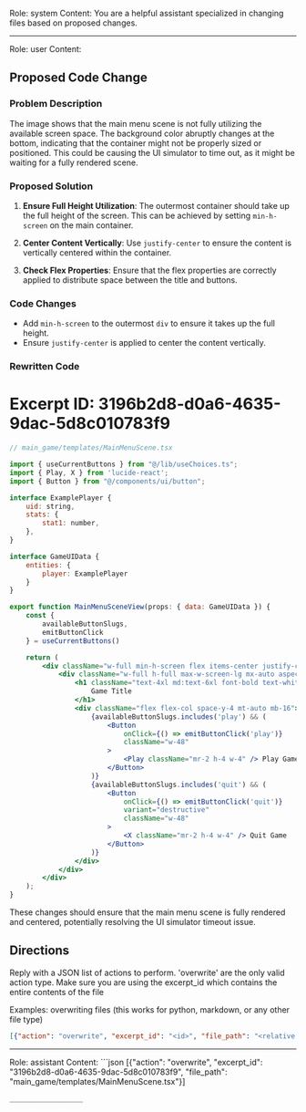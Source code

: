 Role: system
Content: You are a helpful assistant specialized in changing files based on proposed changes.
__________________
Role: user
Content: 
## Proposed Code Change
### Problem Description

The image shows that the main menu scene is not fully utilizing the available screen space. The background color abruptly changes at the bottom, indicating that the container might not be properly sized or positioned. This could be causing the UI simulator to time out, as it might be waiting for a fully rendered scene.

### Proposed Solution

1. **Ensure Full Height Utilization**: The outermost container should take up the full height of the screen. This can be achieved by setting `min-h-screen` on the main container.

2. **Center Content Vertically**: Use `justify-center` to ensure the content is vertically centered within the container.

3. **Check Flex Properties**: Ensure that the flex properties are correctly applied to distribute space between the title and buttons.

### Code Changes

- Add `min-h-screen` to the outermost `div` to ensure it takes up the full height.
- Ensure `justify-center` is applied to center the content vertically.

### Rewritten Code

# Excerpt ID: 3196b2d8-d0a6-4635-9dac-5d8c010783f9
```jsx
// main_game/templates/MainMenuScene.tsx

import { useCurrentButtons } from "@/lib/useChoices.ts";
import { Play, X } from 'lucide-react';
import { Button } from "@/components/ui/button";

interface ExamplePlayer {
    uid: string,
    stats: {
        stat1: number,
    },
}

interface GameUIData {
    entities: {
        player: ExamplePlayer
    }
}

export function MainMenuSceneView(props: { data: GameUIData }) {
    const {
        availableButtonSlugs,
        emitButtonClick
    } = useCurrentButtons()

    return (
        <div className="w-full min-h-screen flex items-center justify-center bg-gray-900">
            <div className="w-full h-full max-w-screen-lg mx-auto aspect-video bg-gradient-to-b from-blue-900 to-blue-700 flex flex-col items-center justify-center p-8">
                <h1 className="text-4xl md:text-6xl font-bold text-white mt-16">
                    Game Title
                </h1>
                <div className="flex flex-col space-y-4 mt-auto mb-16">
                    {availableButtonSlugs.includes('play') && (
                        <Button
                            onClick={() => emitButtonClick('play')}
                            className="w-48"
                        >
                            <Play className="mr-2 h-4 w-4" /> Play Game
                        </Button>
                    )}
                    {availableButtonSlugs.includes('quit') && (
                        <Button
                            onClick={() => emitButtonClick('quit')}
                            variant="destructive"
                            className="w-48"
                        >
                            <X className="mr-2 h-4 w-4" /> Quit Game
                        </Button>
                    )}
                </div>
            </div>
        </div>
    );
}
```

These changes should ensure that the main menu scene is fully rendered and centered, potentially resolving the UI simulator timeout issue.

## Directions
Reply with a JSON list of actions to perform. 'overwrite' are the only valid action type. 
Make sure you are using the excerpt_id which contains the entire contents of the file

Examples:
overwriting files (this works for python, markdown, or any other file type)
```json output_example1
[{"action": "overwrite", "excerpt_id": "<id>", "file_path": "<relative file path>"}]
```

__________________
Role: assistant
Content: ```json
[{"action": "overwrite", "excerpt_id": "3196b2d8-d0a6-4635-9dac-5d8c010783f9", "file_path": "main_game/templates/MainMenuScene.tsx"}]
```
__________________
